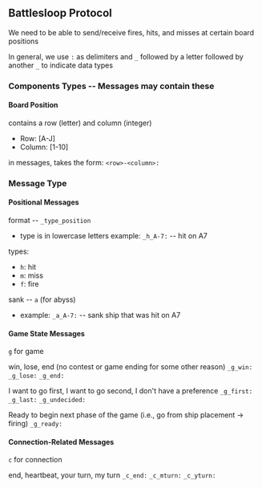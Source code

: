 ## Battlesloop Protocol

We need to be able to send/receive fires, hits, and misses at certain board positions

In general, we use `:` as delimiters and `_` followed by a letter followed by another `_` to indicate data types

### Components Types -- Messages may contain these

#### Board Position
contains a row (letter) and column (integer)
- Row: \[A-J\]
- Column: \[1-10\]

in messages, takes the form: `<row>-<column>:`

### Message Type

#### Positional Messages
format -- `_type_position` 
- type is in lowercase letters
example: `_h_A-7:` -- hit on A7

types:
- `h`: hit
- `m`: miss
- `f`: fire

sank -- `a` (for abyss)
- example: `_a_A-7:` -- sank ship that was hit on A7

#### Game State Messages
`g` for game

win, lose, end (no contest or game ending for some other reason)
`_g_win:`
`_g_lose:`
`_g_end:`

I want to go first, I want to go second, I don't have a preference
`_g_first:`
`_g_last:`
`_g_undecided:`

Ready to begin next phase of the game (i.e., go from ship placement -> firing)
`_g_ready:`

#### Connection-Related Messages
`c` for connection

end, heartbeat, your turn, my turn
`_c_end:`
`_c_mturn:`
`_c_yturn:`

